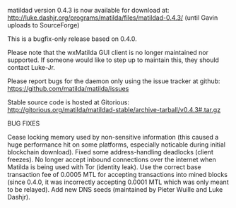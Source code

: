 matildad version 0.4.3 is now available for download at:
http://luke.dashjr.org/programs/matilda/files/matildad-0.4.3/ (until Gavin uploads to SourceForge)

This is a bugfix-only release based on 0.4.0.

Please note that the wxMatilda GUI client is no longer maintained nor supported. If someone would like to step up to maintain this, they should contact Luke-Jr.

Please report bugs for the daemon only using the issue tracker at github:
https://github.com/matilda/matilda/issues

Stable source code is hosted at Gitorious:
http://gitorious.org/matilda/matildad-stable/archive-tarball/v0.4.3#.tar.gz

BUG FIXES

Cease locking memory used by non-sensitive information (this caused a huge performance hit on some platforms, especially noticable during initial blockchain download).
Fixed some address-handling deadlocks (client freezes).
No longer accept inbound connections over the internet when Matilda is being used with Tor (identity leak).
Use the correct base transaction fee of 0.0005 MTL for accepting transactions into mined blocks (since 0.4.0, it was incorrectly accepting 0.0001 MTL which was only meant to be relayed).
Add new DNS seeds (maintained by Pieter Wuille and Luke Dashjr).

